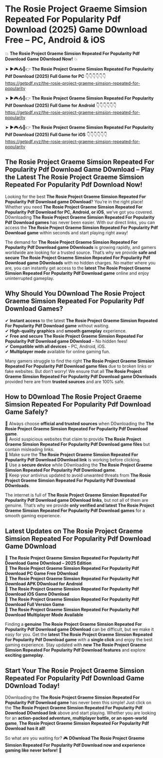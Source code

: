 # The Rosie Project Graeme Simsion Repeated For Popularity Pdf Download (2025) Game D0wnload Free – PC, Android & iOS

💥 **The Rosie Project Graeme Simsion Repeated For Popularity Pdf Download Game D0wnload Now!** 💥  

➤ ►🎮📥📱👉 **The Rosie Project Graeme Simsion Repeated For Popularity Pdf Download (2025) Full Game for PC** 👇👇👇👇👇👇  
https://getpdf.xyz/the-rosie-project-graeme-simsion-repeated-for-popularity  

➤ ►🎮📥📱👉 **The Rosie Project Graeme Simsion Repeated For Popularity Pdf Download (2025) Full Game for Android** 👇👇👇👇👇👇  
https://getpdf.xyz/the-rosie-project-graeme-simsion-repeated-for-popularity  

➤ ►🎮📥📱👉 **The Rosie Project Graeme Simsion Repeated For Popularity Pdf Download (2025) Full Game for iOS** 👇👇👇👇👇👇  
https://getpdf.xyz/the-rosie-project-graeme-simsion-repeated-for-popularity  

## The Rosie Project Graeme Simsion Repeated For Popularity Pdf Download Game D0wnload – Play the Latest The Rosie Project Graeme Simsion Repeated For Popularity Pdf Download Now!

Looking for the best **The Rosie Project Graeme Simsion Repeated For Popularity Pdf Download game D0wnload**? You’re in the right place! Whether you need **The Rosie Project Graeme Simsion Repeated For Popularity Pdf Download for PC, Android, or iOS**, we’ve got you covered. D0wnloading **The Rosie Project Graeme Simsion Repeated For Popularity Pdf Download games** has never been easier. With our direct links, you can access the **The Rosie Project Graeme Simsion Repeated For Popularity Pdf Download game** within seconds and start playing right away!  

The demand for **The Rosie Project Graeme Simsion Repeated For Popularity Pdf Download game D0wnloads** is growing rapidly, and gamers worldwide are looking for a trusted source. That’s why we provide **safe and secure The Rosie Project Graeme Simsion Repeated For Popularity Pdf Download game D0wnloads** with no hidden charges. No matter where you are, you can instantly get access to the **latest The Rosie Project Graeme Simsion Repeated For Popularity Pdf Download game** online and enjoy uninterrupted gameplay.  

## **Why Should You D0wnload The Rosie Project Graeme Simsion Repeated For Popularity Pdf Download Games?**  

✔ **Instant access** to the latest **The Rosie Project Graeme Simsion Repeated For Popularity Pdf Download game** without waiting.  
✔ **High-quality graphics** and **smooth gameplay** experience.  
✔ **Free and secure The Rosie Project Graeme Simsion Repeated For Popularity Pdf Download game D0wnload** – No hidden fees!  
✔ **Compatible with all devices** – PC, Android, iOS.  
✔ **Multiplayer mode** available for online gaming fun.  

Many gamers struggle to find the right **The Rosie Project Graeme Simsion Repeated For Popularity Pdf Download game files** due to broken links or fake websites. But don’t worry! We ensure that all **The Rosie Project Graeme Simsion Repeated For Popularity Pdf Download game D0wnloads** provided here are from **trusted sources** and are 100% safe.  

## **How to D0wnload The Rosie Project Graeme Simsion Repeated For Popularity Pdf Download Game Safely?**  

📌 Always choose **official and trusted sources** when D0wnloading the **The Rosie Project Graeme Simsion Repeated For Popularity Pdf Download game**.  
📌 Avoid suspicious websites that claim to provide **The Rosie Project Graeme Simsion Repeated For Popularity Pdf Download game files** but contain misleading links.  
📌 Make sure the **The Rosie Project Graeme Simsion Repeated For Popularity Pdf Download D0wnload link** is working before clicking.  
📌 Use a **secure device** while D0wnloading the **The Rosie Project Graeme Simsion Repeated For Popularity Pdf Download game**.  
📌 Keep your antivirus updated to avoid unwanted threats from **The Rosie Project Graeme Simsion Repeated For Popularity Pdf Download D0wnloads**.  

The internet is full of **The Rosie Project Graeme Simsion Repeated For Popularity Pdf Download game D0wnload links**, but not all of them are genuine. That’s why we provide **only verified and latest The Rosie Project Graeme Simsion Repeated For Popularity Pdf Download games** for a smooth gaming experience.  

## **Latest Updates on The Rosie Project Graeme Simsion Repeated For Popularity Pdf Download Game D0wnload**  

🔹 **The Rosie Project Graeme Simsion Repeated For Popularity Pdf Download Game D0wnload – 2025 Edition**  
🔹 **The Rosie Project Graeme Simsion Repeated For Popularity Pdf Download PC Game Free D0wnload**  
🔹 **The Rosie Project Graeme Simsion Repeated For Popularity Pdf Download APK D0wnload for Android**  
🔹 **The Rosie Project Graeme Simsion Repeated For Popularity Pdf Download iOS Game D0wnload**  
🔹 **The Rosie Project Graeme Simsion Repeated For Popularity Pdf Download Full Version Game**  
🔹 **The Rosie Project Graeme Simsion Repeated For Popularity Pdf Download Multiplayer Mode Available**  

Finding a **genuine The Rosie Project Graeme Simsion Repeated For Popularity Pdf Download game D0wnload** can be difficult, but we make it easy for you. Get the **latest The Rosie Project Graeme Simsion Repeated For Popularity Pdf Download game** with a **single click** and enjoy the best gaming experience. Stay updated with **new The Rosie Project Graeme Simsion Repeated For Popularity Pdf Download features** and explore **exciting gameplay**.  

## **Start Your The Rosie Project Graeme Simsion Repeated For Popularity Pdf Download Game D0wnload Today!**  

D0wnloading the **The Rosie Project Graeme Simsion Repeated For Popularity Pdf Download game** has never been this simple! Just click on the **The Rosie Project Graeme Simsion Repeated For Popularity Pdf Download D0wnload link** above and start playing. Whether you are looking for an **action-packed adventure, multiplayer battle, or an open-world game**, **The Rosie Project Graeme Simsion Repeated For Popularity Pdf Download has it all!**  

So what are you waiting for? 🎮 **D0wnload The Rosie Project Graeme Simsion Repeated For Popularity Pdf Download now and experience gaming like never before!** 🚀  